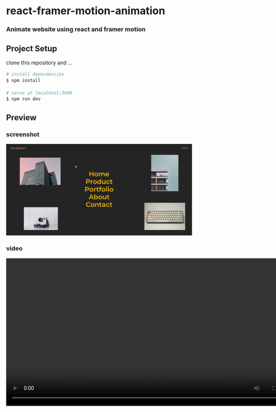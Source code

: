 # react-framer-motion-animation

### Animate website using react and framer motion

## Project Setup

clone this repository and ...

```bash
# install dependencies
$ npm install

# serve at localhost:3000
$ npm run dev

```

## Preview
### screenshot
![img preview](./public/img/pre.png "preview website")

### video
[<video width="800" controls><source src="./public/pre-video.mp4" type="video/mp4"></video>](./public/pre-video.mp4 "preview")
